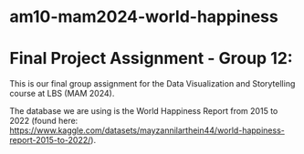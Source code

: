 # am10-mam2024-world-happiness

# Final Project Assignment - Group 12:
This is our final group assignment for the Data Visualization and Storytelling course at LBS (MAM 2024).

The database we are using is the World Happiness Report from 2015 to 2022 (found here: https://www.kaggle.com/datasets/mayzannilarthein44/world-happiness-report-2015-to-2022/).
